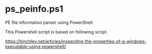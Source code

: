 # ps_peinfo.ps1

PE file information parser using PowerShell.

This Powershell script is based on following script.

https://hinchley.net/articles/inspecting-the-properties-of-a-windows-executable-using-powershell/
